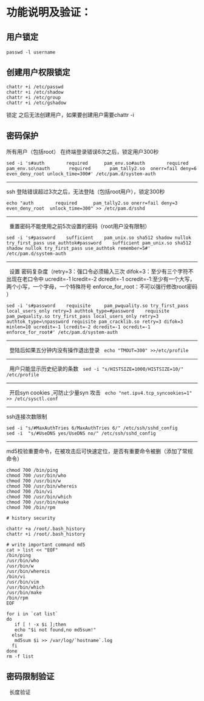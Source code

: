 # 功能说明及验证：

## 用户锁定

`
 passwd -l username 
` 

## 创建用户权限锁定

```
chattr +i /etc/passwd
chattr +i /etc/shadow
chattr +i /etc/group
chattr +i /etc/gshadow
```
锁定 之后无法创建用户，如果要创建用户需要chattr -i 

## 密码保护
所有用户（包括root） 在终端登录错误6次之后，锁定用户300秒

`
sed -i 's#auth        required      pam_env.so#auth        required      pam_env.so\nauth       required       pam_tally2.so  onerr=fail deny=6 even_deny_root unlock_time=300#' /etc/pam.d/system-auth
`
***

ssh 登陆错误超过3次之后，无法登陆（包括root用户），锁定300秒
 
 
`
echo "auth        required      pam_tally2.so onerr=fail deny=3 even_deny_root  unlock_time=300" >> /etc/pam.d/sshd
`
***
 
重置密码不能使用之前5次设置的密码（root用户没有限制）
 
 
`
sed -i 's#password    sufficient    pam_unix.so sha512 shadow nullok try_first_pass use_authtok#password    sufficient pam_unix.so sha512 shadow nullok try_first_pass use_authtok remember=5#' /etc/pam.d/system-auth
`
***
 
设置 密码复杂度（retry=3：强口令必须输入三次 difok=3：至少有三个字符不出现在老口令中 ucredit=-1 lcredit=-2 dcredit=-1 ocredit=-1:至少有一个大写，两个小写，一个字母，一个特殊符号 enforce_for_root：不可以强行修改root密码 ）


`
sed -i 's#password    requisite     pam_pwquality.so try_first_pass local_users_only retry=3 authtok_type=#password    requisite     pam_pwquality.so try_first_pass local_users_only retry=3 authtok_type=\npassword requisite pam_cracklib.so retry=3 difok=3 minlen=10 ucredit=-1 lcredit=-2 dcredit=-1 ocredit=-1 enforce_for_root#' /etc/pam.d/system-auth
`
***
 
登陆后如果五分钟内没有操作退出登录
 
`
echo "TMOUT=300" >>/etc/profile
`
***
 
用户只能显示历史纪录的条数
 
`
sed -i "s/HISTSIZE=1000/HISTSIZE=10/" /etc/profile
`
***
 
开启syn cookies ,可防止少量syn 攻击
 
`
echo "net.ipv4.tcp_syncookies=1" >> /etc/sysctl.conf
`
***

ssh连接次数限制

```
sed -i "s/#MaxAuthTries 6/MaxAuthTries 6/" /etc/ssh/sshd_config
sed -i  "s/#UseDNS yes/UseDNS no/" /etc/ssh/sshd_config
```
***
md5校验重要命令，在被攻击后可快速定位，是否有重要命令被删（添加了常规命令）
 
```
chmod 700 /bin/ping
chmod 700 /usr/bin/who
chmod 700 /usr/bin/w
chmod 700 /usr/bin/whereis
chmod 700 /bin/vi
chmod 700 /usr/bin/which
chmod 700 /usr/bin/make
chmod 700 /bin/rpm

# history security

chattr +a /root/.bash_history
chattr +i /root/.bash_history

# write important command md5
cat > list << "EOF" 
/bin/ping
/usr/bin/who
/usr/bin/w
/usr/bin/whereis
/bin/vi
/usr/bin/vim
/usr/bin/which
/usr/bin/make
/bin/rpm
EOF

for i in `cat list`
do
   if [ ! -x $i ];then
   echo "$i not found,no md5sum!"
  else
   md5sum $i >> /var/log/`hostname`.log
  fi
done
rm -f list
```
## 密码限制验证
 
长度验证

